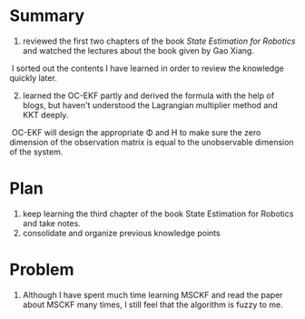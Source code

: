 # Summary
1. reviewed the first two chapters of the book *State Estimation for Robotics* and watched the lectures about the book given by Gao Xiang.

​	I sorted out the contents I have learned in order to review the knowledge quickly later.

2. learned the OC-EKF partly and derived the formula with the help of blogs, but haven't understood the Lagrangian multiplier method and KKT deeply.

​       OC-EKF will design the appropriate Φ and H to make sure the zero dimension of the observation matrix is equal to the unobservable dimension of the system.



# Plan 
1.  keep learning the third chapter of the book State Estimation for Robotics and take notes.
2.  consolidate and organize previous knowledge points
# Problem
1. Although I have spent much time learning MSCKF and read the paper about MSCKF many times, I still feel that the algorithm is fuzzy to me.